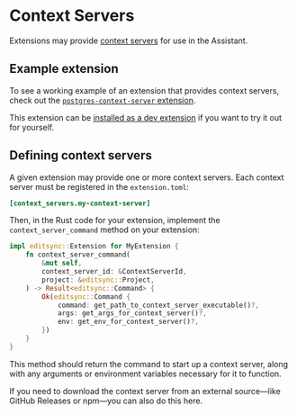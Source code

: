 # Context Servers

Extensions may provide [context servers](../assistant/context-servers.md) for use in the Assistant.

## Example extension

To see a working example of an extension that provides context servers, check out the [`postgres-context-server` extension](https://github.com/editsync-extensions/postgres-context-server).

This extension can be [installed as a dev extension](./developing-extensions.html#developing-an-extension-locally) if you want to try it out for yourself.

## Defining context servers

A given extension may provide one or more context servers. Each context server must be registered in the `extension.toml`:

```toml
[context_servers.my-context-server]
```

Then, in the Rust code for your extension, implement the `context_server_command` method on your extension:

```rust
impl editsync::Extension for MyExtension {
    fn context_server_command(
        &mut self,
        context_server_id: &ContextServerId,
        project: &editsync::Project,
    ) -> Result<editsync::Command> {
        Ok(editsync::Command {
            command: get_path_to_context_server_executable()?,
            args: get_args_for_context_server()?,
            env: get_env_for_context_server()?,
        })
    }
}
```

This method should return the command to start up a context server, along with any arguments or environment variables necessary for it to function.

If you need to download the context server from an external source—like GitHub Releases or npm—you can also do this here.
